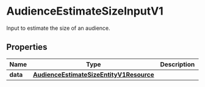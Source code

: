 

# AudienceEstimateSizeInputV1

Input to estimate the size of an audience.

## Properties

Name | Type | Description | Notes
------------ | ------------- | ------------- | -------------
**data** | [**AudienceEstimateSizeEntityV1Resource**](AudienceEstimateSizeEntityV1Resource.md) |  |  [optional]



